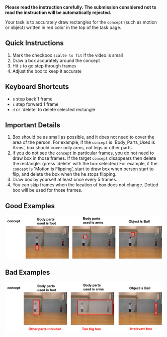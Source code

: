 **Please read the instruction carefully.**
**The submission considered not to read the instruction will be automatically rejected.**</font>

Your task is to accurately draw rectangles for the `concept` (such as motion or object) written in red color in the top of the task page.

## Quick Instructions
1. Mark the checkbox `scalte to fit` if the video is small 
2. Draw a box accurately around the concept
3. Hit `s` to go step through frames
4. Adjust the box to keep it accurate

## Keyboard Shortcuts
- `a` step back 1 frame
- `s` step forward 1 frame
- `d` or 'delete' to delete selected rectangle

## Important Details
1. Box should be as small as possible, and it does not need to cover the area of the person. For example, if the `concept` is 'Body_Parts_Used is Arms', box should cover only arms, not legs or other parts.
2. If you do not see the `concept` in particular frames, you do not need to draw box in those frames. If the target `concept` disappears then delete the rectangle. (press 'delete' with the box selected)
For example, if the `concept` is 'Motion is Flipping', start to draw box when person start to flip, and delete the box when the he stops flipping. 
3. Draw box by yourself at least once every 5 frames.
4. You can skip frames when the location of box does not change. Dotted box will be used for those frames.

## Good Examples
![Good Examples](https://raw.githubusercontent.com/akanehira/BeaverDam/master/fig1.png)

## Bad Examples
![Bad Examples](https://raw.githubusercontent.com/akanehira/BeaverDam/master/fig2.png)
